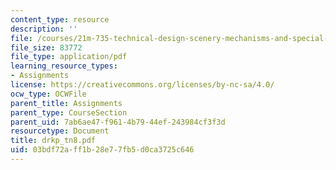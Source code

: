 ```yaml
---
content_type: resource
description: ''
file: /courses/21m-735-technical-design-scenery-mechanisms-and-special-effects-spring-2004/03bdf72aff1b28e77fb5d0ca3725c646_drkp_tn8.pdf
file_size: 83772
file_type: application/pdf
learning_resource_types:
- Assignments
license: https://creativecommons.org/licenses/by-nc-sa/4.0/
ocw_type: OCWFile
parent_title: Assignments
parent_type: CourseSection
parent_uid: 7ab6ae47-f961-4b79-44ef-243984cf3f3d
resourcetype: Document
title: drkp_tn8.pdf
uid: 03bdf72a-ff1b-28e7-7fb5-d0ca3725c646
---
```

